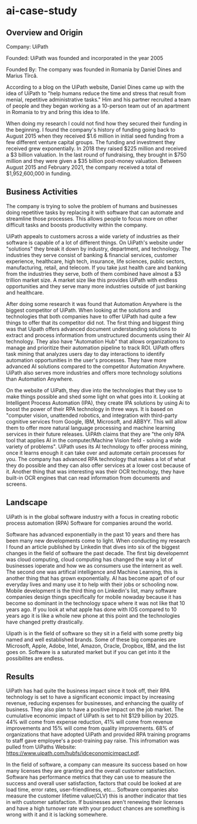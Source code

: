 # ai-case-study

## Overview and Origin
Company: UiPath

Founded: UiPath was founded and incorporated in the year 2005 

Founded By: The company was founded in Romania by Daniel Dines and Marius Tîrcă.

According to a blog on the UiPath website, Daniel Dines came up with the idea of UiPath to "help humans reduce the time and stress that result from menial, repetitive administrative tasks." Him and his partner recruited a team of people and they began working as a 10-person team out of an apartment in Romania to try and bring this idea to life.

When doing my research I could not find how they secured their funding in the beginning. I found the company's history of funding going back to August 2015 when they received $1.6 million in initial seed funding from a few different venture capital groups. The funding and investment they received grew exponentially. In 2018 they raised $225 million and received a $3 billion valuation. In the last round of fundraising, they brought in $750 million and they were given a $35 billion post-money valuation. Between August 2015 and February 2021, the company received a total of $1,952,600,000 in funding.

## Business Activities
The company is trying to solve the problem of humans and businesses doing repetitive tasks by replacing it with software that can automate and streamline those processes. This allows people to focus more on other difficult tasks and boosts productivity within the company.

UiPath appeals to customers across a wide variety of industries as their software is capable of a lot of different things. On UiPath's website under "solutions" they break it down by industry, department, and technology. The industries they serve consist of banking & financial services, customer experience, healthcare, high tech, insurance, life sciences, public sectors, manufacturing, retail, and telecom. If you take just health care and banking from the industries they serve, both of them combined have almost a $3 trillion market size. A market size like this provides UiPath with endless opportunities and they serve many more industries outside of just banking and healthcare.

After doing some research it was found that Automation Anywhere is the biggest competitor of UiPath. When looking at the solutions and technologies that both companies have to offer UiPath had quite a few things to offer that its competitor did not. The first thing and biggest thing was that Uipath offers advanced document understanding solutions to extract and process information from unstructured documents using their AI technology. They also have "Automation Hub" that allows organizations to manage and prioritize their automation pipeline to track ROI. UiPath offers task mining that analyzes users day to day interactions to identify automation opportunities in the user's processes. They have more advanced AI solutions compared to the competitor Automation Anywhere. UiPath also serves more industries and offers more technology solutions than Automation Anywhere. 

On the website of UiPath, they dive into the technologies that they use to make things possible and shed some light on what goes into it. Looking at Intelligent Process Automation (IPA), they create IPA solutions by using Ai to boost the power of their RPA technology in three ways. It is based on "computer vision, unattended robotics, and integration with third-party cognitive services from Google, IBM, Microsoft, and ABBYY. This will allow them to offer more natural language processing and machine learning services in their future releases. UiPAth claims that they are "the only RPA tool that applies AI in the computer/Machine Vision field - solving a wide variety of problems". UiPath uses its AI technology to offer process mining, once it learns enough it can take over and automate certain processes for you. The company has advanced RPA technology that makes a lot of what they do possible and they can also offer services at a lower cost because of it. Another thing that was interesting was their OCR technology, they have built-in OCR engines that can read information from documents and screens.

## Landscape
UiPath is in the global software industry with a focus in creating robotic process automation (RPA) Software for companies around the world. 

Software has advanced exponentially in the past 10 years and there has been many new developments come to light. When conducting my research I found an article published by Linkedin that dives into six of the biggest changes in the field of software the past decade. The first big developemnt was cloud computing, cloud computing has changed the way a lot of businesses ioperate and how we as consumers use the internent as well. The second one was artifical intelligence and Machine Learning, this is another thing that has grown exponentially. AI has become apart of of our everyday lives and many use it to help with their jobs or schooling now. Mobile development is the third thing on Linkedin's list, many software companies design things specifically for mobile nowaday because it has become so dominant in the technology space where it was not like that 10 years ago. If you look at what apple has done with IOS compared to 10 years ago it is like a whole new phone at this point and the technologies have changed pretty drastically. 

Uipath is in the field of software so they sit in a field with some pretty big named and well established brands. Some of these big companies are Microsoft, Apple, Adobe, Intel, Amazon, Oracle, Dropbox, IBM, and the list goes on. Software is a saturated market but if you can get into it the possibilites are endless. 

## Results 
UiPath has had quite the business impact since it took off, their RPA technology is set to have a significant economic impact by increasing revenue, reducing expenses for businesses, and enhancing the quality of business. They also plan to have a positive impact on the job market. The cumulative economic impact of UiPath is set to hit $129 billion by 2025. 44% will come from expense reduction, 41% will come from revenue improvements and 15% will come from quality improvements. 68% of organizations that have adopted UiPath and provided RPA training programs to staff gave employee's a post-training pay raise. This infromation was pulled from UiPaths Website: https://www.uipath.com/hubfs/idceconomicimpact.pdf.

In the field of software, a company can measure its success based on how many licenses they are granting and the overall customer satisfaction. Software has performance metrics that they can use to measure the success and overall user satisfaction, factors that could be looked at are load time, error rates, user-friendliness, etc... Software companies also measure the customer lifetime value(CLV) this is another indicator that ties in with customer satisfaction. If businesses aren't renewing their licenses and have a high turnover rate with your product chances are something is wrong with it and it is lacking somewhere.
